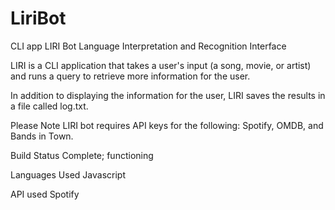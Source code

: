# LiriBot
CLI app
LIRI Bot
Language Interpretation and Recognition Interface

LIRI is a CLI application that takes a user's input (a song, movie, or artist) and runs a query to retrieve more information for the user.

In addition to displaying the information for the user, LIRI saves the results in a file called log.txt.

Please Note
LIRI bot requires API keys for the following: Spotify, OMDB, and Bands in Town.

Build Status
Complete; functioning

Languages Used
Javascript

API used
Spotify

